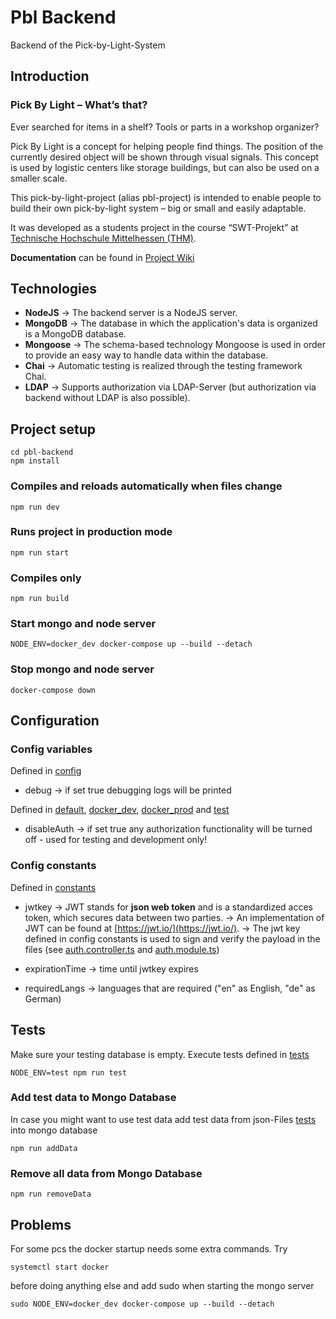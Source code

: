 
# Pbl Backend
Backend of the Pick-by-Light-System

## Introduction
### Pick By Light – What’s that?

Ever searched for items in a shelf? Tools or parts in a workshop organizer?

Pick By Light is a concept for helping people find things. The position of the currently desired object will be shown through visual signals.
This concept is used by logistic centers like storage buildings, but can also be used on a smaller scale.

This pick-by-light-project (alias pbl-project) is intended to enable people to build their own pick-by-light system – big or small and easily adaptable.

It was developed as a students project in the course “SWT-Projekt” at [Technische Hochschule Mittelhessen (THM)](https://www.thm.de/site/en/).

**Documentation** can be found in [Project Wiki](https://github.com/PBL-Pick-By-Light/BE-Backend/-/wikis/home)

## Technologies

+ **NodeJS** → The backend server is a NodeJS server.
+ **MongoDB** → The database in which the application's data is organized is a MongoDB database.
+ **Mongoose** → The schema-based technology Mongoose is used in order to provide an easy way to handle data within the database.
+ **Chai** → Automatic testing is realized through the testing framework Chai.
+ **LDAP** → Supports authorization via LDAP-Server (but authorization via backend without LDAP is also possible).

## Project setup

```
cd pbl-backend
npm install
```

### Compiles and reloads automatically when files change
```
npm run dev
```

### Runs project in production mode
```
npm run start
```

### Compiles only
```
npm run build
```

### Start mongo and node server
```
NODE_ENV=docker_dev docker-compose up --build --detach
```

### Stop mongo and node server
```
docker-compose down
```

## Configuration

### Config variables

Defined in [config](src/config/config.json)

+ debug → if set true debugging logs will be printed

Defined in [default](config/default.json), [docker_dev](config/docker_dev.json), [docker_prod](config/docker_prod.json) and [test](config/test.json)

+ disableAuth → if set true any authorization functionality will be turned off - used for testing and development only!

### Config constants

Defined in [constants](src/config/constants.ts)

+ jwtkey
    → JWT stands for **json web token** and is a standardized acces token, which secures data between two parties.
    → An implementation of JWT can be found at [https://jwt.io/](https://jwt.io/).
    → The jwt key defined in config constants is used to sign and verify the payload in the files (see [auth.controller.ts](https://github.com/PBL-Pick-By-Light/BE-Backend/-/blob/development/src/controllers/auth.controller.ts) and [auth.module.ts](https://github.com/PBL-Pick-By-Light/BE-Backend/-/blob/development/src/modules/auth/auth.module.ts))

+ expirationTime → time until jwtkey expires
+ requiredLangs → languages that are required ("en" as English, "de" as German)

## Tests
Make sure your testing database is empty.
Execute tests defined in [tests](src/tests/testdata)
```
NODE_ENV=test npm run test
``` 

### Add test data to Mongo Database
In case you might want to use test data add test data from json-Files [tests](src/tests/testdata) into mongo database
```
npm run addData
```

### Remove all data from Mongo Database
```
npm run removeData
```


## Problems

For some pcs the docker startup needs some extra commands.
Try
```
systemctl start docker
```
before doing anything else and add sudo when starting the mongo server
```
sudo NODE_ENV=docker_dev docker-compose up --build --detach
```
